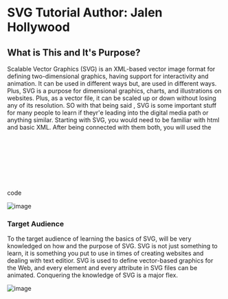 <!DOCTYPE html>
<html>

<head>
 
</head>



<body>
<h1>
SVG Tutorial     Author: Jalen Hollywood
<div id="introduction">
</h1>

<h2>
What is This and It's Purpose?
</h2>
<p>
Scalable Vector Graphics (SVG) is an XML-based vector image format for defining two-dimensional graphics, having support for interactivity and animation. It can be used in different ways but, are used in different ways. Plus, SVG is a purpose for dimensional graphics, charts, and illustrations on websites. Plus, as a vector file, it can be scaled up or down without losing any of its resolution. SO with that being said , SVG is some important stuff for many people to learn if theyr'e leading into the digital media path or anything similar. Starting with SVG, you would need to be familiar with html and basic XML. After being connected with them both, you will used the code <svg> to add width and height of things. The most common things the code is used for is to create shapes and the color of them. Other than that, images can be brought up but these are just the basic 101 of SVG.
</p>

 ![image](https://user-images.githubusercontent.com/116247515/206320107-6dcdfddc-9c04-428f-a90d-56f4c7f5a4a8.png)

<h3>
Target Audience
</h3>
<p>
To the target audience of learning the basics of SVG, will be very knowledged on how and the purpose of SVG. SVG is not just something to learn, it is something you put to use in times of creating websites and dealing with text editior. SVG is used to define vector-based graphics for the Web, and every element and every attribute in SVG files can be animated. Conquering the knowledge of SVG is a major flex.

 ![image](https://user-images.githubusercontent.com/116247515/206322167-a5037d42-3bcf-4380-9edd-d5b781a7479e.png)

</body>
</html>


